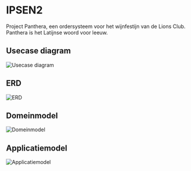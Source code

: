 # IPSEN2
Project Panthera, een ordersysteem voor het wijnfestijn van de Lions Club. Panthera is het Latijnse woord voor leeuw.

## Usecase diagram  
![Usecase diagram](https://www.dropbox.com/s/7fk0twahyy3isdz/usecasev0.2.png?dl=1)

## ERD
![ERD](https://www.dropbox.com/s/9865z99tks0p5jv/erd-v0.3.png?dl=1)

## Domeinmodel
![Domeinmodel](https://www.dropbox.com/s/rz546a32v9jvamb/DomeinModel.jpg?dl=1)

## Applicatiemodel
![Applicatiemodel](https://www.dropbox.com/s/rf6q8kofec5ujpj/ApplicatieModel1.2.jpg?dl=1)
